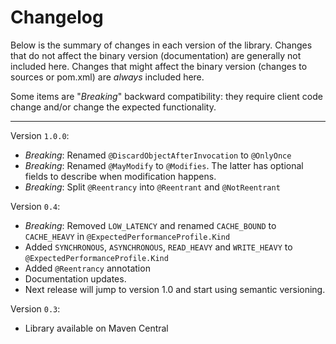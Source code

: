 Changelog
=========

Below is the summary of changes in each version of the library. Changes that do
not affect the binary version (documentation) are generally not included here.
Changes that might affect the binary version (changes to sources or pom.xml) are
*always* included here.

Some items are "*Breaking*" backward compatibility: they require client code
change and/or change the expected functionality.

-----

Version `1.0.0`:
* *Breaking*: Renamed `@DiscardObjectAfterInvocation` to `@OnlyOnce`
* *Breaking*: Renamed `@MayModify` to `@Modifies`. The latter has optional
  fields to describe when modification happens.
* *Breaking*: Split `@Reentrancy` into `@Reentrant` and `@NotReentrant`


Version `0.4`:
* *Breaking*: Removed `LOW_LATENCY` and renamed `CACHE_BOUND` to `CACHE_HEAVY`
  in `@ExpectedPerformanceProfile.Kind`
* Added `SYNCHRONOUS`, `ASYNCHRONOUS`, `READ_HEAVY` and `WRITE_HEAVY` to
  `@ExpectedPerformanceProfile.Kind`
* Added `@Reentrancy` annotation
* Documentation updates.
* Next release will jump to version 1.0 and start using semantic versioning.


Version `0.3`:
* Library available on Maven Central
